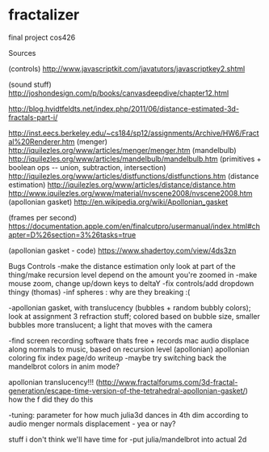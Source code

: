 # fractalizer
final project cos426

Sources

(controls) http://www.javascriptkit.com/javatutors/javascriptkey2.shtml

(sound stuff) http://joshondesign.com/p/books/canvasdeepdive/chapter12.html

http://blog.hvidtfeldts.net/index.php/2011/06/distance-estimated-3d-fractals-part-i/

http://inst.eecs.berkeley.edu/~cs184/sp12/assignments/Archive/HW6/Fractal%20Renderer.htm
(menger) http://iquilezles.org/www/articles/menger/menger.htm
(mandelbulb) http://iquilezles.org/www/articles/mandelbulb/mandelbulb.htm
(primitives + boolean ops -- union, subtraction, intersection) http://iquilezles.org/www/articles/distfunctions/distfunctions.htm
(distance estimation) http://iquilezles.org/www/articles/distance/distance.htm
http://www.iquilezles.org/www/material/nvscene2008/nvscene2008.htm
(apollonian gasket) http://en.wikipedia.org/wiki/Apollonian_gasket

(frames per second) https://documentation.apple.com/en/finalcutpro/usermanual/index.html#chapter=D%26section=3%26tasks=true


(apollonian gasket - code) https://www.shadertoy.com/view/4ds3zn

Bugs
Controls
	-make the distance estimation only look at part of the thing/make recursion level depend on the amount you're zoomed in
	-make mouse zoom, change up/down keys to deltaY
	-fix controls/add dropdown thingy (thomas)
-inf spheres : why are they breaking :(

-apollonian gasket, with translucency (bubbles + random bubbly colors); look at assignment 3 refraction stuff; colored based on bubble size, smaller bubbles more translucent;
a light that moves with the camera

-find screen recording software thats free + records mac audio
displace along normals to music, based on recursion level (apollonian)
apollonian coloring
fix index page/do writeup
-maybe try switching back the mandelbrot colors in anim mode?



apollonian translucency!!! (http://www.fractalforums.com/3d-fractal-generation/escape-time-version-of-the-tetrahedral-apollonian-gasket/)
how the f did they do this


-tuning:
parameter for how much julia3d dances in 4th dim according to audio
menger normals displacement - yea or nay?

stuff i don't think we'll have time for
-put julia/mandelbrot into actual 2d

